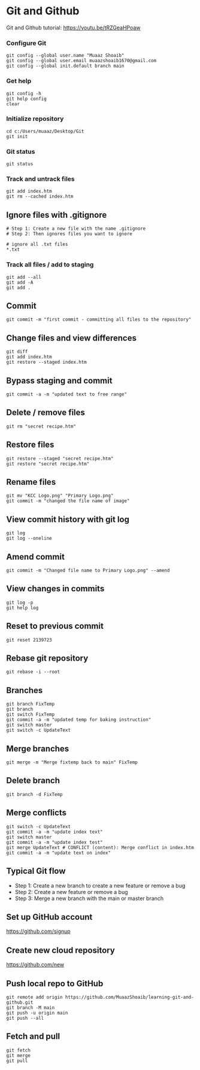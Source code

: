 # Git and Github
Git and Github tutorial: https://youtu.be/tRZGeaHPoaw

### Configure Git
```
git config --global user.name "Muaaz Shoaib"
git config --global user.email muaazshoaib1670@gmail.com
git config --global init.default branch main
```

### Get help
```
git config -h
git help config
clear
```

### Initialize repository
```
cd c:/Users/muaaz/Desktop/Git
git init
```

### Git status
```
git status
```

### Track and untrack files
```
git add index.htm
git rm --cached index.htm
```

## Ignore files with .gitignore
```
# Step 1: Create a new file with the name .gitignore
# Step 2: Then ignores files you want to ignore

# ignore all .txt files
*.txt
```

### Track all files / add to staging
```
git add --all
git add -A
git add .
```

## Commit
```
git commit -m "first commit - committing all files to the repository"
```

## Change files and view differences
```
git diff
git add index.htm
git restore --staged index.htm
```

## Bypass staging and commit
```
git commit -a -m "updated text to free range"
```

## Delete / remove files
```
git rm "secret recipe.htm"
```

## Restore files
```
git restore --staged "secret recipe.htm"
git restore "secret recipe.htm"
```

## Rename files
```
git mv "KCC Logo.png" "Primary Logo.png"
git commit -m "changed the file name of image"
```

## View commit history with git log
```
git log
git log --oneline
```

## Amend commit
```
git commit -m "Changed file name to Primary Logo.png" --amend
```

## View changes in commits
```
git log -p
git help log
```

## Reset to previous commit
```
git reset 2139723
```

## Rebase git repository
```
git rebase -i --root
```

## Branches
```
git branch FixTemp
git branch
git switch FixTemp
git commit -a -m "updated temp for baking instruction"
git switch master
git switch -c UpdateText
```

## Merge branches
```
git merge -m "Merge fixtemp back to main" FixTemp
```
## Delete branch
```
git branch -d FixTemp
```

## Merge conflicts
```
git switch -c UpdateText
git commit -a -m "update index text"
git switch master
git commit -a -m "update index test"
git merge UpdateText # CONFLICT (content): Merge conflict in index.htm
git commit -a -m "update text on index"
```

## Typical Git flow
* Step 1: Create a new branch to create a new feature or remove a bug
* Step 2: Create a new feature or remove a bug
* Step 3: Merge a new branch with the main or master branch

## Set up GitHub account
https://github.com/signup

## Create new cloud repository
https://github.com/new

## Push local repo to GitHub
```
git remote add origin https://github.com/MuaazShoaib/learning-git-and-github.git
git branch -M main
git push -u origin main
git push --all
```

## Fetch and pull
```
git fetch
git merge
git pull
```
